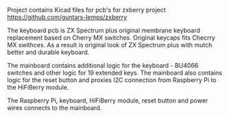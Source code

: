 Project contains Kicad files for pcb's for zxberry project https://github.com/guntars-lemps/zxberry

The keyboard pcb is ZX Spectrum plus original membrane keyboard replacement based on Cherry MX switches. 
Original keycaps fits Checrry MX swithces. As a result is original look of ZX Spectrum plus with mutch better and durable keyboard.

The mainboard contains additional logic for the keyboard - BU4066 switches and other logic for 19 extended keys.
The mainboard also contains logic for the reset button and proxies I2C connection from Raspberry Pi to the HiFiBerry module.

The Raspberry Pi, keyboard, HiFiBerry module, reset button and power wires connects to the mainboard.

